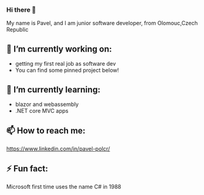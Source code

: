 ### Hi there 👋

My name is Pavel, and I am junior software developer, from Olomouc,Czech Republic

## 🔭 I’m currently working on: 
- getting my first real job as software dev
- You can find some pinned project below!
## 🌱 I’m currently learning:
 - blazor and webassembly
 - .NET core MVC apps 

## 📫 How to reach me: 
https://www.linkedin.com/in/pavel-polcr/

## ⚡ Fun fact: 
Microsoft first time uses the name C# in 1988
